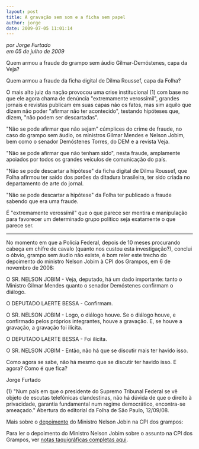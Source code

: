```yaml
---
layout: post
title: A gravação sem som e a ficha sem papel
author: jorge
date: 2009-07-05 11:01:14
---
```

*por Jorge Furtado*\
*em 05 de julho de 2009*

Quem armou a fraude do grampo sem áudio Gilmar-Demóstenes, capa da Veja?

Quem armou a fraude da ficha digital de Dilma Roussef, capa da Folha?

O mais alto juiz da nação provocou uma crise institucional (1) com base no que ele agora chama de denúncia "extremamente verossímil", grandes jornais e revistas publicam em suas capas não os fatos, mas sim aquilo que dizem não poder "afirmar não ter acontecido", testando hipóteses que, dizem, "não podem ser descartadas".

"Não se pode afirmar que não sejam" cúmplices do crime de fraude, no caso do grampo sem áudio, os ministros Gilmar Mendes e Nelson Jobim, bem como o senador Demóstenes Torres, do DEM e a revista Veja.

"Não se pode afirmar que não tenham sido", nesta fraude, amplamente apoiados por todos os grandes veículos de comunicação do país.

"Não se pode descartar a hipótese" da ficha digital de Dilma Roussef, que Folha afirmou ter saído dos porões da ditadura brasileira, ter sido criada no departamento de arte do jornal.

"Não se pode descartar a hipótese" da Folha ter publicado a fraude sabendo que era uma fraude.

É "extremamente verossímil" que o que parece ser mentira e manipulação para favorecer um determinado grupo político seja exatamente o que parece ser.

- - -

No momento em que a Polícia Federal, depois de 10 meses procurando cabeça em chifre de cavalo (quanto nos custou esta investigação?), conclui o óbvio, grampo sem áudio não existe, é bom reler este trecho do depoimento do ministro Nelson Jobim à CPI dos Grampos, em 6 de novembro de 2008:

O SR. NELSON JOBIM - Veja, deputado, há um dado importante: tanto o Ministro Gilmar Mendes quanto o senador Demóstenes confirmam o diálogo.

O DEPUTADO LAERTE BESSA - Confirmam.

O SR. NELSON JOBIM - Logo, o diálogo houve. Se o diálogo houve, e confirmado pelos próprios integrantes, houve a gravação. E, se houve a gravação, a gravação foi ilícita.

O DEPUTADO LAERTE BESSA - Foi ilícita.

O SR. NELSON JOBIM - Então, não há que se discutir mais ter havido isso.

Como agora se sabe, não há mesmo que se discutir ter havido isso. E agora? Como é que fica?

Jorge Furtado

(1) "Num país em que o presidente do Supremo Tribunal Federal se vê objeto de escutas telefônicas clandestinas, não há dúvida de que o direito à privacidade, garantia fundamental num regime democrático, encontra-se ameaçado." Abertura do editorial da Folha de São Paulo, 12/09/08.

Mais sobre o [depoimento](http://www.casacinepoa.com.br/o-blog/jorge-furtado/veja-deputado) do Ministro Nelson Jobin na CPI dos grampos:

Para ler o depoimento do Ministro Nelson Jobim sobre o assunto na CPI dos Grampos, ver [notas taquigráficas completas aqui](http://www2.camara.gov.br/comissoes/temporarias53/cpi/cpiescut/notas/NT170908.pdf).